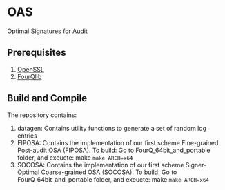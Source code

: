 # OAS
Optimal Signatures for Audit


## Prerequisites
1. [OpenSSL](https://www.openssl.org/)
2. [FourQlib](https://github.com/microsoft/FourQlib/tree/master/FourQ_ARM)


## Build and Compile

The repository contains:
1. datagen:
    Contains utility functions to generate a set of random log entries
2. FIPOSA:
    Contains the implementation of our first scheme FIne-grained Post-audit OSA (FIPOSA).
    To build:
        Go to FourQ_64bit_and_portable folder, and exeucte: make ``make ARCH=x64``
3. SOCOSA:
    Contains the implementation of our first scheme Signer-Optimal Coarse-grained OSA (SOCOSA).
    To build:
        Go to FourQ_64bit_and_portable folder, and exeucte: make ``make ARCH=x64``

<!-- Note: Coming soon after cleaning up the codes!! -->

